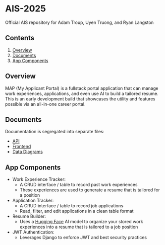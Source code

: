 # AIS-2025
Official AIS repository for Adam Troup, Uyen Truong, and Ryan Langston

## Contents

1. [Overview](#overview)
2. [Documents](#documents)
3. [App Components](#app-components)

## Overview

MAP (My Applicant Portal) is a fullstack portal application that can manage work experiences, applications, and even use AI to build a tailored resume. This is an early development build that showcases the utility and features possible via an all-in-one career portal.

## Documents

Documentation is segregated into separate files:

- [API](./docs/API.md)
- [Frontend](./docs/FRONTEND.md)
- [Data Diagrams](./docs/DATA.md)

## App Components

- Work Experience Tracker:
  - A CRUD interface / table to record past work experiences
  - These experiences are used to generate a resume that is tailored for a position
- Application Tracker:
  - A CRUD interface / table to record job applications
  - Read, filter, and edit applications in a clean table format
- Resume Builder:
  - Uses a [Hugging Face](https://huggingface.co/) AI model to organize your stored work experiences into a resume that is tailored to a job position
- JWT Authentication:
  - Leverages Django to enforce JWT and best security practices